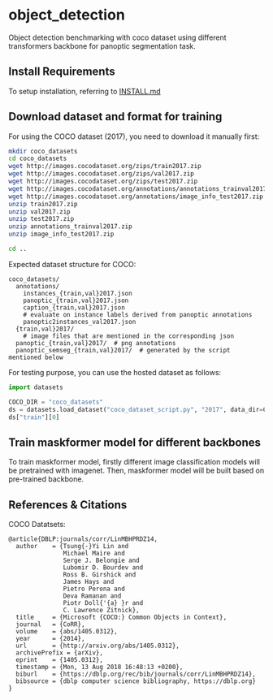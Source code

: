 # object_detection

Object detection benchmarking with coco dataset using different transformers backbone for panoptic segmentation task.

## Install Requirements

To setup installation, referring to [INSTALL.md](./INSTALL.md)

## Download dataset and format for training

For using the COCO dataset (2017), you need to download it manually first:

```bash
mkdir coco_datasets
cd coco_datasets
wget http://images.cocodataset.org/zips/train2017.zip
wget http://images.cocodataset.org/zips/val2017.zip
wget http://images.cocodataset.org/zips/test2017.zip
wget http://images.cocodataset.org/annotations/annotations_trainval2017.zip
wget http://images.cocodataset.org/annotations/image_info_test2017.zip
unzip train2017.zip
unzip val2017.zip
unzip test2017.zip
unzip annotations_trainval2017.zip
unzip image_info_test2017.zip
```

```bash
cd ..
```

Expected dataset structure for COCO:

```
coco_datasets/
  annotations/
    instances_{train,val}2017.json
    panoptic_{train,val}2017.json
    caption_{train,val}2017.json
    # evaluate on instance labels derived from panoptic annotations
    panoptic2instances_val2017.json
  {train,val}2017/
    # image files that are mentioned in the corresponding json
  panoptic_{train,val}2017/  # png annotations
  panoptic_semseg_{train,val}2017/  # generated by the script mentioned below
```

For testing purpose, you can use the hosted dataset as follows:

```python
import datasets

COCO_DIR = "coco_datasets"
ds = datasets.load_dataset("coco_dataset_script.py", "2017", data_dir=COCO_DIR)
ds["train"][0]
```

## Train maskformer model for different backbones

To train maskformer model, firstly different image classification models will be pretrained with imagenet. Then, maskformer model will be built based on pre-trained backbone.












## References & Citations

COCO Datatsets:

```
@article{DBLP:journals/corr/LinMBHPRDZ14,
  author    = {Tsung{-}Yi Lin and
               Michael Maire and
               Serge J. Belongie and
               Lubomir D. Bourdev and
               Ross B. Girshick and
               James Hays and
               Pietro Perona and
               Deva Ramanan and
               Piotr Doll{'{a} }r and
               C. Lawrence Zitnick},
  title     = {Microsoft {COCO:} Common Objects in Context},
  journal   = {CoRR},
  volume    = {abs/1405.0312},
  year      = {2014},
  url       = {http://arxiv.org/abs/1405.0312},
  archivePrefix = {arXiv},
  eprint    = {1405.0312},
  timestamp = {Mon, 13 Aug 2018 16:48:13 +0200},
  biburl    = {https://dblp.org/rec/bib/journals/corr/LinMBHPRDZ14},
  bibsource = {dblp computer science bibliography, https://dblp.org}
}
```
